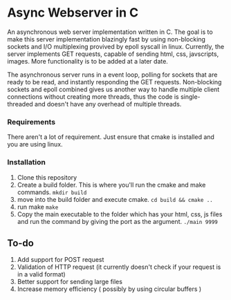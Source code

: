 # Async Webserver in C

An asynchronous web server implementation written in C. The goal is to make this server implementation blazingly fast by using non-blocking sockets and I/O multiplexing provived by epoll syscall in linux. Currently, the server implements GET requests, capable of sending html, css, javscripts, images. More functionality is to be added at a later date. 

The asynchronous server runs in a event loop, polling for sockets that are ready to be read, and instantly responding the GET requests. Non-blocking sockets and epoll combined gives us another way to handle multiple client connections without creating more threads, thus the code is single-threaded and doesn't have any overhead of multiple threads. 

### Requirements 
  There aren't a lot of requirement. Just ensure that cmake is installed and you are using linux. 
  
### Installation 
  1. Clone this repository 
  2. Create a build folder. This is where you'll run the cmake and make commands.
    ```mkdir build```
  3. move into the build folder and execute cmake.
    ``` cd build && cmake .. ```
  4. run make 
    ``` make ```
  5. Copy the main executable to the folder which has your html, css, js files
     and run the command by giving the port as the argument.
    ``` ./main 9999 ```

## To-do 
  1. Add support for POST request
  2. Validation of HTTP request (it currently doesn't check if your request is in a valid format)
  3. Better support for sending large files
  4. Increase memory efficiency ( possibly by using circular buffers )
 
